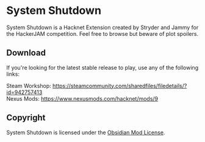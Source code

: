 # System Shutdown
System Shutdown is a Hacknet Extension created by Stryder and Jammy for the HackerJAM competition. Feel free to browse but beware of plot spoilers.

## Download
If you're looking for the latest stable release to play, use any of the following links:  

Steam Workshop: https://steamcommunity.com/sharedfiles/filedetails/?id=942757413  
Nexus Mods: https://www.nexusmods.com/hacknet/mods/9

## Copyright
System Shutdown is licensed under the [Obsidian Mod License](LICENSE.txt).
